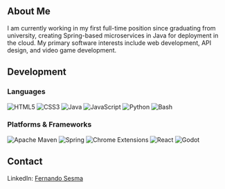 ## About Me
I am currently working in my first full-time position since graduating from university, creating Spring-based microservices in Java for deployment in the cloud. My primary software interests include web development, API design, and video game development.

## Development
### Languages
![HTML5](https://img.shields.io/badge/HTML5-E34F26?style=for-the-badge&logo=HTML5&logoColor=white)
![CSS3](https://img.shields.io/badge/CSS3-1572B6?style=for-the-badge&logo=CSS3&logoColor=white)
![Java](https://img.shields.io/badge/java-%23ED8B00.svg?style=for-the-badge&logo=java&logoColor=white)
![JavaScript](https://img.shields.io/badge/JavaScript-F7DF1E?style=for-the-badge&logo=javascript&logoColor=white)
![Python](https://img.shields.io/badge/python-3670A0?style=for-the-badge&logo=python&logoColor=ffdd54)
![Bash](https://img.shields.io/badge/bash-abb0b8?style=for-the-badge&logo=gnu-bash&logoColor=ffffff)

### Platforms & Frameworks
![Apache Maven](https://img.shields.io/badge/apache_maven-C71A36?style=for-the-badge&logo=apache-maven&logoColor=white)
![Spring](https://img.shields.io/badge/spring-%236DB33F.svg?style=for-the-badge&logo=spring&logoColor=white)
![Chrome Extensions](https://img.shields.io/badge/chrome_extensions-4C8BF5?style=for-the-badge&logo=google-chrome&logoColor=white)
![React](https://img.shields.io/badge/React-20232a?style=for-the-badge&logo=React&logoColor=61DAFB)
![Godot](https://img.shields.io/badge/Godot-478CBF?style=for-the-badge&logo=Godot-Engine&logoColor=white)

## Contact

LinkedIn: [Fernando Sesma](https://www.linkedin.com/in/fernando-sesma/)
<!---
fsesmajr/fsesmajr is a ✨ special ✨ repository because its `README.md` (this file) appears on your GitHub profile.
You can click the Preview link to take a look at your changes.
--->

